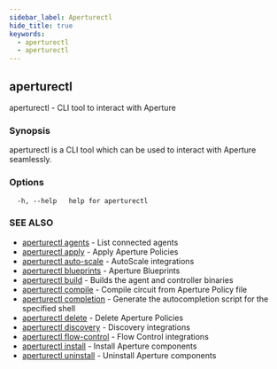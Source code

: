 ```yaml
---
sidebar_label: Aperturectl
hide_title: true
keywords:
  - aperturectl
  - aperturectl
---
```


## aperturectl

aperturectl - CLI tool to interact with Aperture

### Synopsis

aperturectl is a CLI tool which can be used to interact with Aperture seamlessly.

### Options

```
  -h, --help   help for aperturectl
```

### SEE ALSO

- [aperturectl agents](/reference/aperturectl/agents/agents.md) - List connected agents
- [aperturectl apply](/reference/aperturectl/apply/apply.md) - Apply Aperture Policies
- [aperturectl auto-scale](/reference/aperturectl/auto-scale/auto-scale.md) - AutoScale integrations
- [aperturectl blueprints](/reference/aperturectl/blueprints/blueprints.md) - Aperture Blueprints
- [aperturectl build](/reference/aperturectl/build/build.md) - Builds the agent and controller binaries
- [aperturectl compile](/reference/aperturectl/compile/compile.md) - Compile circuit from Aperture Policy file
- [aperturectl completion](/reference/aperturectl/completion/completion.md) - Generate the autocompletion script for the specified shell
- [aperturectl delete](/reference/aperturectl/delete/delete.md) - Delete Aperture Policies
- [aperturectl discovery](/reference/aperturectl/discovery/discovery.md) - Discovery integrations
- [aperturectl flow-control](/reference/aperturectl/flow-control/flow-control.md) - Flow Control integrations
- [aperturectl install](/reference/aperturectl/install/install.md) - Install Aperture components
- [aperturectl uninstall](/reference/aperturectl/uninstall/uninstall.md) - Uninstall Aperture components
